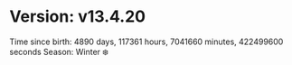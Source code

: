 # Version: v13.4.20
Time since birth: 4890 days, 117361 hours, 7041660 minutes, 422499600 seconds
Season: Winter ❄️
